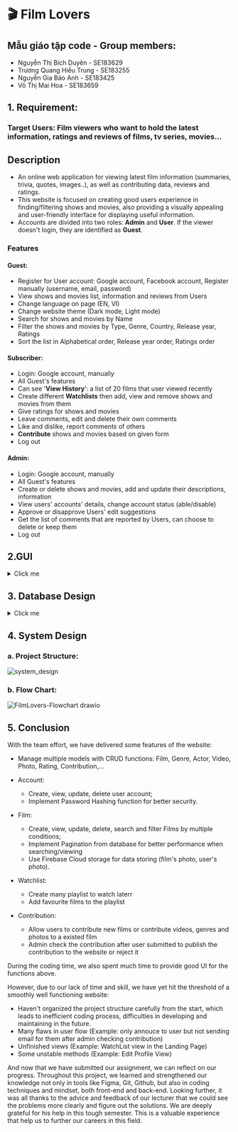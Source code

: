 # 🎬 Film Lovers

## Mẫu giáo tập code - Group members:
- Nguyễn Thị Bích Duyên - SE183629
- Trương Quang Hiếu Trung - SE183255
- Nguyễn Gia Bảo Anh - SE183425
- Võ Thị Mai Hoa - SE183659

## 1. Requirement: 
### Target Users: Film viewers who want to hold the latest information, ratings and reviews of films, tv series, movies...

## Description

- An online web application for viewing latest film information (summaries, trivia, quotes, images..), as well as contributing data, reviews and ratings.   
- This website is focused on creating good users experience in finding/filtering shows and movies, also providing a visually appealing and user-friendly interface for displaying useful information.   
- Accounts are divided into two roles: **Admin** and **User**. If the viewer doesn't login, they are identified as **Guest**.   

### Features

#### Guest:   
- Register for User account: Google account, Facebook account, Register manually (username, email, password)   
- View shows and movies list, information and reviews from Users   
- Change language on page (EN, VI)   
- Change website theme (Dark mode, Light mode)   
- Search for shows and movies by Name   
- Filter the shows and movies by Type, Genre, Country, Release year, Ratings   
- Sort the list in Alphabetical order, Release year order, Ratings order   

#### Subscriber:
- Login: Google account, manually   
- All Guest's features   
- Can see '**View History**': a list of 20 films that user viewed recently    
- Create different **Watchlists** then add, view and remove shows and movies from them   
- Give ratings for shows and movies    
- Leave comments, edit and delete their own comments   
- Like and dislike, report comments of others
- **Contribute** shows and movies based on given form   
- Log out   

#### Admin:
- Login: Google account, manually   
- All Guest's features   
- Create or delete shows and movies, add and update their descriptions, information   
- View users' accounts' details, change account status (able/disable)   
- Approve or disapprove Users' edit suggestions   
- Get the list of comments that are reported by Users, can choose to delete or keep them
- Log out   

## 2.GUI
<details>
  <summary>Click me</summary><br>
  
  ### 2.1. Common Pages
  
#### a. Sign In & Sign Up:
![SignIn](https://github.com/user-attachments/assets/ce9c81db-ad35-4db1-9235-44366084f2a7)
![SignUp](https://github.com/user-attachments/assets/6bd85deb-4feb-4d7b-9866-855f37d96e48)

#### b. Home Page
![landingPage](https://github.com/user-attachments/assets/0b9e43b0-d113-4ef2-af45-a5f9664f0638)

#### c. Trending Films 
![filmList](https://github.com/user-attachments/assets/0dcd688c-2bfb-4570-b777-1b08854c5252)

#### d. Film Details and Reviews
![filmInfo](https://github.com/user-attachments/assets/9d31ffd0-2344-43ca-9847-2e19bb9a67ba)

#### e. Film Cast Details
![fullCast](https://github.com/user-attachments/assets/0cb179d2-8fb3-46bf-9be0-6b07db790a52)


### 2.2. Admin Pages

#### a. Login
![Admin_Login](https://github.com/user-attachments/assets/6cc9ac48-c418-401c-9bbf-8a6964382a3a)

#### b. Dashboard
![HomePage](https://github.com/user-attachments/assets/2f1163c6-8f35-47e4-94e6-e4b2dd020cae)

#### c. Movie Database
![MovieListPage](https://github.com/user-attachments/assets/f6e900b8-4f2d-4254-86b8-eaea4654d4ae)

#### d. Add New Movie
![Show](https://github.com/user-attachments/assets/13015024-efe6-466a-b15e-cafe6429db57)

#### e. Manage Users
![UserMangementPage_Admin](https://github.com/user-attachments/assets/a2d197e0-8e53-408c-91d1-e56f4885c77a)

#### f. Manage Reviews
![CommentPage_Admin](https://github.com/user-attachments/assets/c7e8bf87-bfba-433c-9e88-3c9bd00d8ca3)
</details>


## 3. Database Design
<details>
  <summary>Click me</summary><br>
![FilmLovers-ERD](https://github.com/dunghuynh-teaching/prj301-se1867-06/assets/133933281/4cfecb5d-8b3b-4fb6-accb-2b9c67b1729c)
![FilmLovers-RS](https://github.com/dunghuynh-teaching/prj301-se1867-06/assets/133933281/2d2cb4c7-fb24-4898-9161-3db557b28665)
</details>

## 4. System Design
### a. Project Structure:

![system_design](https://github.com/dunghuynh-teaching/prj301-se1867-06/assets/133933281/98ba0418-4988-441d-abf2-c84a2105cd72)

### b. Flow Chart:

![FilmLovers-Flowchart drawio](https://github.com/dunghuynh-teaching/prj301-se1867-06/assets/133933281/8b699f31-6976-42b2-ad31-269e608cf046)

## 5. Conclusion
With the team effort, we have delivered some features of the website:

- Manage multiple models with CRUD functions: Film, Genre, Actor, Video, Photo, Rating, Contribution,...

- Account:
    + Create, view, update, delete user account;
    + Implement Password Hashing function for better security.
      
- Film:
    + Create, view, update, delete, search and filter Films by multiple conditions;
    + Implement Pagination from database for better performance when searching/viewing
    + Use Firebase Cloud storage for data storing (film's photo, user's photo).

- Watchlist:
    + Create many playlist to watch laterr
    + Add favourite films to the playlist
 
- Contribution:
    + Allow users to contribute new films or contribute videos, genres and photos to a existed film
    + Admin check the contribution after user submitted to publish the contribution to the website or reject it

During the coding time, we also spent much time to provide good UI for the functions above.

However, due to our lack of time and skill, we have yet hit the threshold of a smoothly well functioning website:
- Haven't organized the project structure carefully from the start, which leads to inefficient coding process, difficulties in developing and maintaining in the future.
- Many flaws in user flow (Example: only annouce to user but not sending email for them after admin checking contribution)
- Unfinished views (Example: WatchList view in the Landing Page)
- Some unstable methods (Example: Edit Profile View)

And now that we have submitted our assignment, we can reflect on our progress. 
Throughout this project, we learned and strengthened our knowledge not only in tools like Figma, Git, Github, but also in coding techniques and mindset, both front-end and back-end. Looking further, it was all thanks to the advice and feedback of our lecturer that we could see the problems more clearly and figure out the solutions. We are deeply grateful for his help in this tough semester. This is a valuable experience that help us to further our careers in this field. 

